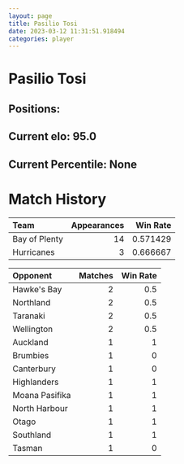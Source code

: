 ```yaml
---  
layout: page  
title: Pasilio Tosi  
date: 2023-03-12 11:31:51.918494  
categories: player  
---
```

# Pasilio Tosi

## Positions: 

## Current elo: 95.0

## Current Percentile: None

# Match History


| Team          |   Appearances |   Win Rate |
|:--------------|--------------:|-----------:|
| Bay of Plenty |            14 |   0.571429 |
| Hurricanes    |             3 |   0.666667 |

| Opponent       |   Matches |   Win Rate |
|:---------------|----------:|-----------:|
| Hawke's Bay    |         2 |        0.5 |
| Northland      |         2 |        0.5 |
| Taranaki       |         2 |        0.5 |
| Wellington     |         2 |        0.5 |
| Auckland       |         1 |        1   |
| Brumbies       |         1 |        0   |
| Canterbury     |         1 |        0   |
| Highlanders    |         1 |        1   |
| Moana Pasifika |         1 |        1   |
| North Harbour  |         1 |        1   |
| Otago          |         1 |        1   |
| Southland      |         1 |        1   |
| Tasman         |         1 |        0   |